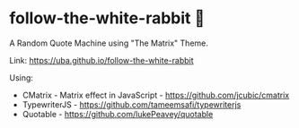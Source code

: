 # follow-the-white-rabbit 🐇
A Random Quote Machine using "The Matrix" Theme.

Link: https://uba.github.io/follow-the-white-rabbit

Using: 
  * CMatrix - Matrix effect in JavaScript - https://github.com/jcubic/cmatrix
  * TypewriterJS - https://github.com/tameemsafi/typewriterjs
  * Quotable - https://github.com/lukePeavey/quotable
